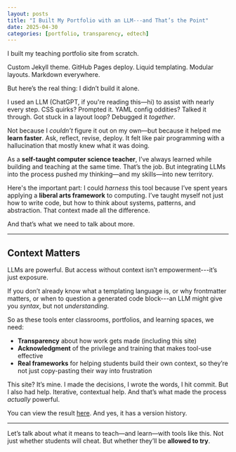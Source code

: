 ```yaml
---
layout: posts
title: "I Built My Portfolio with an LLM---and That’s the Point"
date: 2025-04-30
categories: [portfolio, transparency, edtech]
---
```


I built my teaching portfolio site from scratch.

Custom Jekyll theme. GitHub Pages deploy. Liquid templating. Modular layouts. Markdown everywhere.  

But here’s the real thing: I didn’t build it alone.  

I used an LLM (ChatGPT, if you're reading this—hi) to assist with nearly every step. CSS quirks? Prompted it. YAML config oddities? Talked it through. Got stuck in a layout loop? Debugged it *together*.  

Not because I *couldn’t* figure it out on my own—but because it helped me **learn faster**. Ask, reflect, revise, deploy. It felt like pair programming with a hallucination that mostly knew what it was doing.

As a **self-taught computer science teacher**, I’ve always learned while building and teaching at the same time. That’s the job. But integrating LLMs into the process pushed my thinking—and my skills—into new territory.  

Here's the important part: I could *harness* this tool because I’ve spent years applying a **liberal arts framework** to computing. I’ve taught myself not just how to write code, but how to think about systems, patterns, and abstraction. That context made all the difference.  

And that’s what we need to talk about more.

---

## Context Matters

LLMs are powerful. But access without context isn’t empowerment---it’s just exposure.  

If you don’t already know what a templating language is, or why frontmatter matters, or when to question a generated code block---an LLM might give you *syntax*, but not *understanding*.  

So as these tools enter classrooms, portfolios, and learning spaces, we need:

- **Transparency** about how work gets made (including this site)
- **Acknowledgment** of the privilege and training that makes tool-use effective
- **Real frameworks** for helping students build their own context, so they’re not just copy-pasting their way into frustration

This site? It’s mine. I made the decisions, I wrote the words, I hit commit. But I also had help. Iterative, contextual help. And that’s what made the process *actually* powerful.

You can view the result [here](https://mrallatta.github.io/teaching-portfolio/). And yes, it has a version history.

---

Let’s talk about what it means to teach—and learn—with tools like this. Not just whether students will cheat. But whether they’ll be **allowed to try**.
